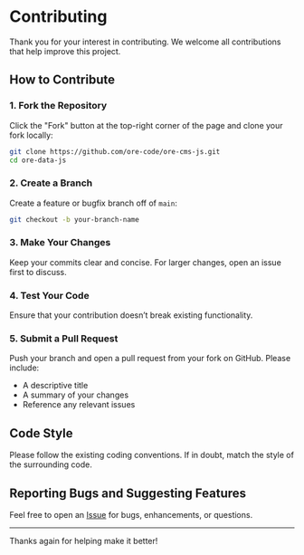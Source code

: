 # Contributing

Thank you for your interest in contributing. We welcome all contributions that help improve this project.

## How to Contribute

### 1. Fork the Repository

Click the "Fork" button at the top-right corner of the page and clone your fork locally:

```bash
git clone https://github.com/ore-code/ore-cms-js.git
cd ore-data-js
```

### 2. Create a Branch

Create a feature or bugfix branch off of `main`:

```bash
git checkout -b your-branch-name
```

### 3. Make Your Changes

Keep your commits clear and concise. For larger changes, open an issue first to discuss.

### 4. Test Your Code

Ensure that your contribution doesn’t break existing functionality.

### 5. Submit a Pull Request

Push your branch and open a pull request from your fork on GitHub. Please include:
- A descriptive title
- A summary of your changes
- Reference any relevant issues

## Code Style

Please follow the existing coding conventions. If in doubt, match the style of the surrounding code.

## Reporting Bugs and Suggesting Features

Feel free to open an [Issue](https://github.com/ore-code/ore-cms-js/issues) for bugs, enhancements, or questions.

---

Thanks again for helping make it better!